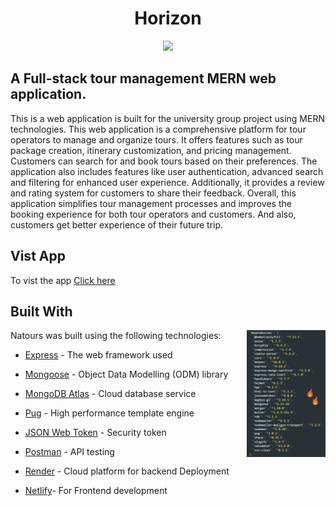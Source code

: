<h1 align="center">Horizon</h1>
<p align=center>
   <img src="https://github.com/Dhruv110903/CoinVerse/assets/93207042/f4757368-be85-4c23-8834-30a5fd24df51" width="20%"
</p> 
   
## A Full-stack tour management MERN web application.
This is a web application is built for the university group project using MERN technologies.
This web application is a comprehensive platform for tour operators to manage and organize tours. It offers features such as tour package creation, itinerary customization, and pricing management. Customers can search for and book tours based on their preferences. The application also includes features like user authentication, advanced search and filtering for enhanced user experience. Additionally, it provides a review and rating system for customers to share their feedback. Overall, this application simplifies tour management processes and improves the booking experience for both tour operators and customers. And also, customers get better experience of their future trip.
     

## Vist App
To vist the app <a href=https://horizon1.netlify.app/home>Click here </a>

## Built With
<img align="right" alt="GIF"  src="https://github.com/MAES-Pyramids/Natours-Course-Node/blob/master/.ReadMeResources/Photos/dependencies.png"  width="25%" /> 

Natours was built using the following technologies:
* [Express](http://expressjs.com/) - The web framework used 
* [Mongoose](https://mongoosejs.com/) - Object Data Modelling (ODM) library
* [MongoDB Atlas](https://www.mongodb.com/cloud/atlas) - Cloud database service
* [Pug](https://pugjs.org/api/getting-started.html) - High performance template engine
* [JSON Web Token](https://jwt.io/) - Security token


* [Postman](https://www.getpostman.com/) - API testing

* [Render](https://render.com/) - Cloud platform for backend Deployment
* [Netlify](https://www.netlify.com/)- For Frontend development
```
